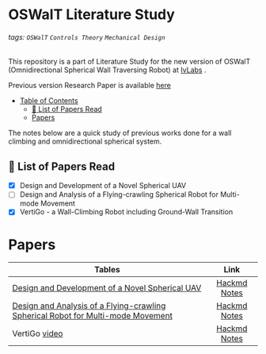 # OSWalT Literature Study

###### tags: `OSWalT` `Controls Theory` `Mechanical Design`

This repository is a part of Literature Study for the new version of OSWalT (Omnidirectional Spherical Wall Traversing Robot) at [IvLabs](http://ivlabs.in/) .

Previous version Research Paper is available [here](http://www.ivlabs.in/uploads/1/3/0/6/130645069/oswalt_-__omnidirectional_spherical_wall_traversing_robot.pdf)

- [Table of Contents](#oswalt-literature-study)
  * [:memo: List of Papers Read](#-memo--list-of-papers-read)
  * [Papers](#papers)

The notes below are a quick study of previous works done for a wall climbing and omnidirectional spherical system.

## :memo: List of Papers Read

- [x] Design and Development of a Novel
Spherical UAV
- [ ] Design and Analysis of a Flying-crawling Spherical Robot for Multi-mode Movement
- [x] VertiGo - a Wall-Climbing Robot including Ground-Wall Transition

# Papers

| Tables                                                    | Link                                                                | 
| -------------                                             |:-------------:                                                      |
| [Design and Development of a Novel Spherical UAV](https://dspace.lib.cranfield.ac.uk/bitstream/handle/1826/11192/Design_and_development_of_a_novel_spherical_UAV-2016.pdf?sequence=3&isAllowed=y)                                                                         | [Hackmd Notes](https://hackmd.io/@16bggrZRTwyEEybTEZnBVw/ByP6xjZkP) |
| [Design and Analysis of a Flying-crawling Spherical Robot for Multi-mode Movement](https://ieeexplore.ieee.org/abstract/document/8961837/)                                                                             | [Hackmd Notes](https://hackmd.io/@16bggrZRTwyEEybTEZnBVw/BkrSzgJ1P) | 
| VertiGo [video](https://youtu.be/KRYT2kYbgo4)             | [Hackmd Notes](https://hackmd.io/@16bggrZRTwyEEybTEZnBVw/ryHOzjWJP) |

